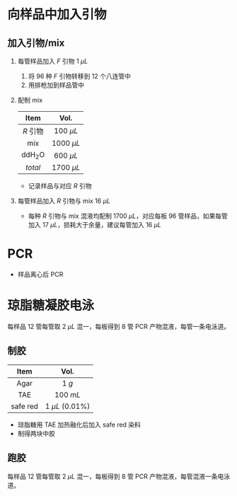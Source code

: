 # 向样品中加入引物

## 加入引物/mix

1. 每管样品加入 $F$ 引物 $1\ \mu L$ 

   1. 将 $96$ 种 $F$ 引物转移到 $12$ 个八连管中
   2. 用排枪加到样品管中

2. 配制 mix

   |       Item        |     Vol.      |
   | :---------------: | :-----------: |
   |     $R$ 引物      | $100\ \mu L$  |
   |        mix        | $1000\ \mu L$ |
   | $\mathrm{ddH_2O}$ | $600\ \mu L$  |
   |      $total$      | $1700\ \mu L$ |

   + 记录样品与对应 $R$ 引物

3. 每管样品加入 $R$ 引物与 mix $16\ \mu L$

   + 每种 $R$ 引物与 mix 混液均配制 $1700\ \mu L$，对应每板 $96$ 管样品，如果每管加入 $17\ \mu L$，损耗大于余量，建议每管加入 $16\ \mu L$

# PCR

+ 样品离心后 PCR

# 琼脂糖凝胶电泳

每样品 $12$ 管每管取 $2\ \mu L$ 混一，每板得到 $8$ 管 PCR 产物混液，每管一条电泳道。

## 制胶

|   Item   |         Vol.         |
| :------: | :------------------: |
|   Agar   |        $1\ g$        |
|   TAE    |      $100\ mL$       |
| safe red | $1\ \mu L\ (0.01\%)$ |

+ 琼脂糖用 TAE 加热融化后加入 safe red 染料
+ 制得两块中胶

## 跑胶

每样品 $12$ 管每管取 $2\ \mu L$ 混一，每板得到 $8$ 管 PCR 产物混液，每管混液一条电泳道。